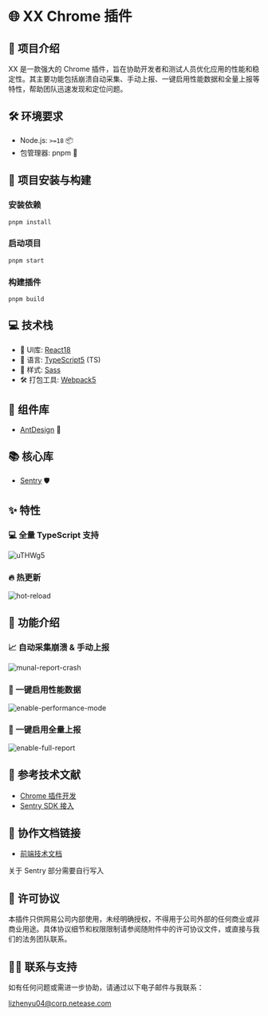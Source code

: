 
# 🌐 XX Chrome 插件

## 🚀 项目介绍

XX 是一款强大的 Chrome 插件，旨在协助开发者和测试人员优化应用的性能和稳定性。其主要功能包括崩溃自动采集、手动上报、一键启用性能数据和全量上报等特性，帮助团队迅速发现和定位问题。

## 🛠 环境要求

- Node.js: `>=18` 📦
- 包管理器: pnpm 🧰

## 🚧 项目安装与构建

### 安装依赖

```shell
pnpm install
```

### 启动项目

```shell
pnpm start
```

### 构建插件

```shell
pnpm build
```

## 💻 技术栈

- 🎨 UI库: [React18](https://react.dev/blog/2023/03/16/introducing-react-dev)
- 📜 语言: [TypeScript5](https://www.typescriptlang.org/docs/handbook/release-notes/typescript-5-1.html) (TS)
- 🎀 样式: [Sass](https://sass-lang.com/documentation/)
- 🛠 打包工具: [Webpack5](https://webpack.js.org/concepts/)

## 🧩 组件库

- [AntDesign](https://ant.design/index-cn) 🐜

## 📚 核心库

- [Sentry](https://docs.sentry.io/platforms/javascript/) 🛡️

## ✨ 特性

### 💻 全量 TypeScript 支持

![uTHWg5](https://cdn.jsdelivr.net/gh/lzy940610/assets/uPic/uTHWg5.png)

### 🔥 热更新

![hot-reload](https://cdn.jsdelivr.net/gh/lzy940610/assets/uPic/hot-reload.gif)

## 🎯 功能介绍

### 📈 自动采集崩溃 & 手动上报

![munal-report-crash](https://cdn.jsdelivr.net/gh/lzy940610/assets/uPic/munal-report-crash.gif)

### 🚀 一键启用性能数据

![enable-performance-mode](https://cdn.jsdelivr.net/gh/lzy940610/assets/uPic/enable-performance-mode.gif)

### 🌟 一键启用全量上报

![enable-full-report](https://cdn.jsdelivr.net/gh/lzy940610/assets/uPic/enable-full-report.gif)

## 📖 参考技术文献

- [Chrome 插件开发](https://developer.chrome.com/docs/extensions/mv3/getstarted/development-basics/)
- [Sentry SDK 接入](https://docs.sentry.io/platforms/javascript/?original_referrer=https%3A%2F%2Fwww.google.com%2F)

## 🤝 协作文档链接

- [前端技术文档](https://docs.popo.netease.com/lingxi/11f7648328aa41eab248a203275e1047)

关于 Sentry 部分需要自行写入

## 📜 许可协议

本插件只供网易公司内部使用，未经明确授权，不得用于公司外部的任何商业或非商业用途。具体协议细节和权限限制请参阅随附件中的许可协议文件，或直接与我们的法务团队联系。

## 🙋‍♂️ 联系与支持

如有任何问题或需进一步协助，请通过以下电子邮件与我联系：

[lizhenyu04@corp.netease.com](mailto:lizhenyu04@corp.netease.com)
